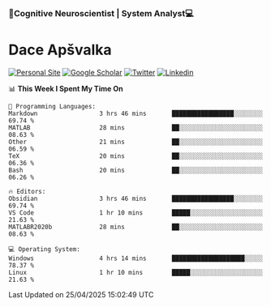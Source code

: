 ### 🧠Cognitive Neuroscientist | System Analyst💻
# Dace Apšvalka

[![Personal Site](https://img.shields.io/badge/website-teal?style=for-the-badge&logo=About.me&logoColor=white)](https://dcdace.net/)
[![Google Scholar](https://img.shields.io/badge/Scholar-yellow?style=for-the-badge&logo=googlescholar&logoColor=ffffff)](https://scholar.google.com/citations?hl=en&user=W8q0HBkAAAAJ&view_op=list_works&sortby=pubdate)
[![Twitter](https://img.shields.io/badge/Twitter-1DA1F2?logo=twitter&logoColor=white&style=for-the-badge)](https://twitter.com/dcdace)
[![Linkedin](https://img.shields.io/badge/linkedin-0077B5?logo=linkedin&logoColor=white&style=for-the-badge)](https://www.linkedin.com/in/dace-apsvalka/)

<!--
[![Dace's wakatime stats](https://github-readme-stats.vercel.app/api/wakatime?username=dcdace&theme=react&layout=compact&custom_title=Coding+past+7+days&v=2)](https://github.com/dcdace/dcdace)


[![github](https://img.shields.io/github/followers/dcdace?logo=github&style=plastic)](https://github.com/dcdace?tab=followers "GitHub followers")
[![wakatime](https://wakatime.com/badge/user/6e7556d3-b1db-4eef-a7e8-9bad735fc27e.svg?style=plastic?v=2)](https://wakatime.com/@6e7556d3-b1db-4eef-a7e8-9bad735fc27e "Total time coded since Feb 28 2022")

[![twitter](https://img.shields.io/twitter/follow/dcdace?label=followers&logo=twitter&color=%23007ec6&style=plastic)](https://twitter.com/dcdace "Twitter followers")

[![Dace's languages](https://github-readme-stats-one-nu-13.vercel.app/api/top-langs/?username=dcdace&langs_count=10&theme=nord&layout=compact)](https://github.com/anuraghazra/github-readme-stats) 
[![Dace's GitHub stats](https://github-readme-stats-one-nu-13.vercel.app/api?username=dcdace&theme=dracula&hide=prs,issues&count_private=true&show_icons=true&hide_rank=true&include_all_commits=true&hide_title=false&custom_title=GitHub+Stats)](https://github.com/anuraghazra/github-readme-stats)
-->

<!--START_SECTION:waka-->
📊 **This Week I Spent My Time On** 

```text
💬 Programming Languages: 
Markdown                 3 hrs 46 mins       █████████████████░░░░░░░░   69.74 % 
MATLAB                   28 mins             ██░░░░░░░░░░░░░░░░░░░░░░░   08.63 % 
Other                    21 mins             ██░░░░░░░░░░░░░░░░░░░░░░░   06.59 % 
TeX                      20 mins             ██░░░░░░░░░░░░░░░░░░░░░░░   06.36 % 
Bash                     20 mins             ██░░░░░░░░░░░░░░░░░░░░░░░   06.26 % 

🔥 Editors: 
Obsidian                 3 hrs 46 mins       █████████████████░░░░░░░░   69.74 % 
VS Code                  1 hr 10 mins        █████░░░░░░░░░░░░░░░░░░░░   21.63 % 
MATLABR2020b             28 mins             ██░░░░░░░░░░░░░░░░░░░░░░░   08.63 % 

💻 Operating System: 
Windows                  4 hrs 14 mins       ████████████████████░░░░░   78.37 % 
Linux                    1 hr 10 mins        █████░░░░░░░░░░░░░░░░░░░░   21.63 % 
```


 Last Updated on 25/04/2025 15:02:49 UTC
<!--END_SECTION:waka-->

